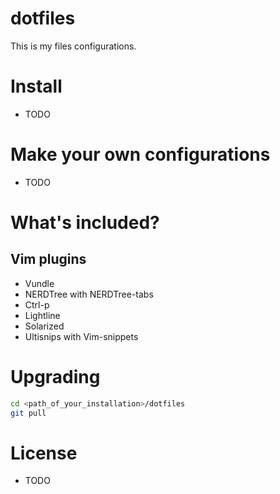 dotfiles
========
This is my files configurations.

Install
=======
* TODO

Make your own configurations
============================
* TODO

What's included?
================
## Vim plugins
* Vundle
* NERDTree with NERDTree-tabs
* Ctrl-p
* Lightline
* Solarized
* Ultisnips with Vim-snippets

Upgrading
=========
```bash
cd <path_of_your_installation>/dotfiles
git pull
```
License
=======
* TODO
